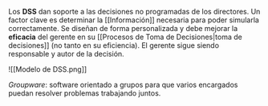 Los **DSS** dan soporte a las decisiones no programadas de los directores. Un factor clave es determinar la [[Información]] necesaria para poder simularla correctamente. Se diseñan de forma personalizada y debe mejorar la **eficacia** del gerente en su [[Procesos de Toma de Decisiones|toma de decisiones]] (no tanto en su eficiencia). El gerente sigue siendo responsable y autor de la decisión.

![[Modelo de DSS.png]]

_Groupware_: software orientado a grupos para que varios encargados puedan resolver problemas trabajando juntos.
